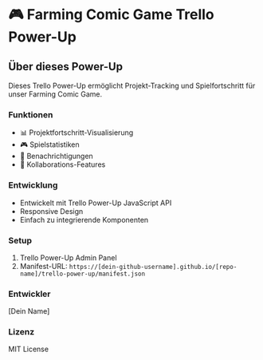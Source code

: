 # 🎮 Farming Comic Game Trello Power-Up

## Über dieses Power-Up
Dieses Trello Power-Up ermöglicht Projekt-Tracking und Spielfortschritt für unser Farming Comic Game.

### Funktionen
- 📊 Projektfortschritt-Visualisierung
- 🎮 Spielstatistiken
- 🔔 Benachrichtigungen
- 🤝 Kollaborations-Features

### Entwicklung
- Entwickelt mit Trello Power-Up JavaScript API
- Responsive Design
- Einfach zu integrierende Komponenten

### Setup
1. Trello Power-Up Admin Panel
2. Manifest-URL: `https://[dein-github-username].github.io/[repo-name]/trello-power-up/manifest.json`

### Entwickler
[Dein Name]

### Lizenz
MIT License
